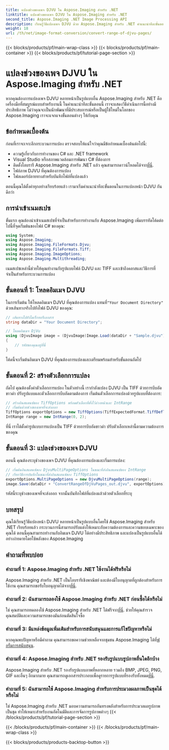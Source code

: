 ```yaml
---
title: แปลงช่วงของเพจ DJVU ใน Aspose.Imaging สำหรับ .NET
linktitle: แปลงช่วงของเพจ DJVU ใน Aspose.Imaging สำหรับ .NET
second_title: Aspose.Imaging .NET Image Processing API
description: เรียนรู้วิธีแปลงเพจ DJVU ด้วย Aspose.Imaging สำหรับ .NET คำแนะนำทีละขั้นตอนสำหรับการแปลง DJVU เป็น TIFF ที่มีประสิทธิภาพ
weight: 18
url: /th/net/image-format-conversion/convert-range-of-djvu-pages/
---
```


{{< blocks/products/pf/main-wrap-class >}}
{{< blocks/products/pf/main-container >}}
{{< blocks/products/pf/tutorial-page-section >}}

# แปลงช่วงของเพจ DJVU ใน Aspose.Imaging สำหรับ .NET


หากคุณต้องการแปลงเพจ DJVU หลายหน้าเป็นรูปแบบอื่น Aspose.Imaging สำหรับ .NET คือเครื่องมือที่สมบูรณ์แบบสำหรับงานนี้ ในคำแนะนำทีละขั้นตอนนี้ เราจะแสดงวิธีดำเนินการนี้อย่างมีประสิทธิภาพ ไม่ว่าคุณจะเป็นนักพัฒนาที่มีประสบการณ์หรือเป็นผู้ใช้ใหม่ในโลกของ Aspose.Imaging เราจะแจกแจงขั้นตอนต่างๆ ให้กับคุณ 

## ข้อกำหนดเบื้องต้น

ก่อนที่เราจะเจาะลึกกระบวนการแปลง ตรวจสอบให้แน่ใจว่าคุณมีข้อกำหนดเบื้องต้นต่อไปนี้:

- ความรู้เกี่ยวกับการทำงานของ C# และ .NET framework
- Visual Studio หรือสภาพแวดล้อมการพัฒนา C# ที่ต้องการ
-  ติดตั้งไลบรารี Aspose.Imaging สำหรับ .NET แล้ว คุณสามารถดาวน์โหลดได้จาก[ที่นี่](https://releases.aspose.com/imaging/net/).
- ไฟล์ภาพ DJVU ที่คุณต้องการแปลง
- โฟลเดอร์ปลายทางสำหรับบันทึกไฟล์ที่แปลงแล้ว

ตอนนี้คุณได้ตั้งค่าทุกอย่างเรียบร้อยแล้ว เรามาเริ่มคำแนะนำทีละขั้นตอนในการแปลงหน้า DJVU กันดีกว่า

## การนำเข้าเนมสเปซ

ขั้นแรก คุณต้องนำเข้าเนมสเปซที่จำเป็นสำหรับการทำงานกับ Aspose.Imaging เพิ่มบรรทัดโค้ดต่อไปนี้ที่จุดเริ่มต้นของไฟล์ C# ของคุณ:

```csharp
using System;
using Aspose.Imaging;
using Aspose.Imaging.FileFormats.Djvu;
using Aspose.Imaging.FileFormats.Tiff;
using Aspose.Imaging.ImageOptions;
using Aspose.Imaging.Multithreading;
```

เนมสเปซเหล่านี้ช่วยให้คุณทำงานกับรูปแบบไฟล์ DJVU และ TIFF และเข้าถึงคลาสและวิธีการที่จำเป็นสำหรับกระบวนการแปลง

## ขั้นตอนที่ 1: โหลดอิมเมจ DJVU

 ในการเริ่มต้น ให้โหลดอิมเมจ DJVU ที่คุณต้องการแปลง แทนที่`"Your Document Directory"` ด้วยเส้นทางจริงไปยังไฟล์ DJVU ของคุณ:

```csharp
// เส้นทางไปยังไดเร็กทอรีเอกสาร
string dataDir = "Your Document Directory";

// โหลดอิมเมจ DjVu
using (DjvuImage image = (DjvuImage)Image.Load(dataDir + "Sample.djvu"))
{
    // รหัสของคุณอยู่ที่นี่
}
```

โค้ดนี้จะเริ่มต้นอิมเมจ DJVU ที่คุณต้องการแปลงและเตรียมพร้อมสำหรับขั้นตอนถัดไป

## ขั้นตอนที่ 2: สร้างตัวเลือกการแปลง

ถัดไป คุณต้องตั้งค่าตัวเลือกการแปลง ในตัวอย่างนี้ เรากำลังแปลง DJVU เป็น TIFF ด้วยการบีบอัดขาวดำ ปรับรูปแบบและตัวเลือกการบีบอัดตามต้องการ เริ่มต้นตัวเลือกการแปลงด้วยรูปแบบที่ต้องการ:

```csharp
// สร้างอินสแตนซ์ของ TiffOptions พร้อมตัวเลือกที่ตั้งไว้ล่วงหน้าและ IntRange
// เริ่มต้นด้วยช่วงของเพจที่จะส่งออก
TiffOptions exportOptions = new TiffOptions(TiffExpectedFormat.TiffDeflateBw);
IntRange range = new IntRange(0, 2);
```

ที่นี่ เราได้ตั้งค่ารูปแบบการแปลงเป็น TIFF ด้วยการบีบอัดขาวดำ ปรับตัวเลือกเหล่านี้ตามความต้องการของคุณ

## ขั้นตอนที่ 3: แปลงช่วงของเพจ DJVU

ตอนนี้ คุณต้องระบุช่วงของเพจ DJVU ที่คุณต้องการแปลงและเริ่มการแปลง:

```csharp
// เริ่มต้นอินสแตนซ์ของ DjvuMultiPageOptions ในขณะที่ส่งอินสแตนซ์ของ IntRange
// เรียกวิธีการบันทึกในขณะที่ส่งอินสแตนซ์ของ TiffOptions
exportOptions.MultiPageOptions = new DjvuMultiPageOptions(range);
image.Save(dataDir + "ConvertRangeOfDjVuPages_out.djvu", exportOptions);
```

รหัสนี้ระบุช่วงของเพจที่จะส่งออก จากนั้นบันทึกไฟล์ที่แปลงแล้วด้วยตัวเลือกที่ระบุ

## บทสรุป

คุณได้เรียนรู้วิธีแปลงหน้า DJVU หลายหน้าเป็นรูปแบบอื่นโดยใช้ Aspose.Imaging สำหรับ .NET เรียบร้อยแล้ว กระบวนการนี้สามารถปรับแต่งให้เหมาะกับความต้องการและความชอบเฉพาะของคุณได้ ตอนนี้คุณสามารถทำงานกับอิมเมจ DJVU ได้อย่างมีประสิทธิภาพ และแปลงเป็นรูปแบบอื่นได้อย่างง่ายดายโดยใช้พลังของ Aspose.Imaging

## คำถามที่พบบ่อย

### คำถามที่ 1: Aspose.Imaging สำหรับ .NET ใช้งานได้ฟรีหรือไม่

 Aspose.Imaging สำหรับ .NET เป็นไลบรารีเชิงพาณิชย์ และต้องมีใบอนุญาตที่ถูกต้องสำหรับการใช้งาน คุณสามารถขอรับใบอนุญาตได้จาก[ที่นี่](https://purchase.aspose.com/buy).

### คำถามที่ 2: ฉันสามารถลองใช้ Aspose.Imaging สำหรับ .NET ก่อนซื้อได้หรือไม่

 ใช่ คุณสามารถทดลองใช้ Aspose.Imaging สำหรับ .NET ได้ฟรีจาก[ที่นี่](https://releases.aspose.com/). ช่วยให้คุณสำรวจคุณสมบัติและความสามารถของมันก่อนตัดสินใจซื้อ

### คำถามที่ 3: มีแหล่งข้อมูลเพิ่มเติมสำหรับการสนับสนุนและการแก้ไขปัญหาหรือไม่

 หากคุณพบปัญหาหรือมีคำถาม คุณสามารถขอความช่วยเหลือจากชุมชน Aspose.Imaging ได้ที่[ฟอรั่มการสนับสนุน](https://forum.aspose.com/).

### คำถามที่ 4: Aspose.Imaging สำหรับ .NET รองรับรูปแบบรูปภาพอื่นใดอีกบ้าง

 Aspose.Imaging สำหรับ .NET รองรับรูปแบบภาพที่หลากหลาย รวมถึง BMP, JPEG, PNG, GIF และอื่นๆ อีกมากมาย คุณสามารถดูเอกสารประกอบเพื่อดูรายการรูปแบบที่รองรับทั้งหมด[ที่นี่](https://reference.aspose.com/imaging/net/).

### คำถามที่ 5: ฉันสามารถใช้ Aspose.Imaging สำหรับการประมวลผลภาพเป็นชุดได้หรือไม่

ใช่ Aspose.Imaging สำหรับ .NET มอบความสามารถอันทรงพลังสำหรับการประมวลผลรูปภาพเป็นชุด ทำให้เหมาะสำหรับงานอัตโนมัติและการจัดการรูปภาพต่างๆ
{{< /blocks/products/pf/tutorial-page-section >}}

{{< /blocks/products/pf/main-container >}}
{{< /blocks/products/pf/main-wrap-class >}}

{{< blocks/products/products-backtop-button >}}
